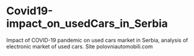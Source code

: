 # Covid19-impact_on_usedCars_in_Serbia
Impact of COVID-19 pandemic on used cars market in Serbia, analysis of electronic market of used cars. Site polovniautomobili.com

